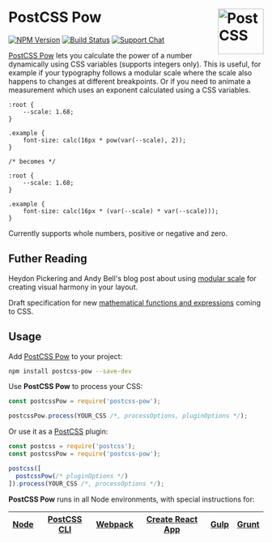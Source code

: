 # PostCSS Pow [<img src="https://postcss.github.io/postcss/logo.svg" alt="PostCSS" width="90" height="90" align="right">][postcss]

[![NPM Version][npm-img]][npm-url]
[![Build Status][cli-img]][cli-url]
[![Support Chat][git-img]][git-url]

[PostCSS Pow] lets you calculate the power of a number dynamically using CSS variables (supports integers only). This is useful, for example if your typography follows a modular scale where the scale also happens to changes at different breakpoints. Or if you need to animate a measurement which uses an exponent calculated using a CSS variables.

```pcss
:root {
	--scale: 1.68;
}

.example {
	font-size: calc(16px * pow(var(--scale), 2));
}

/* becomes */

:root {
	--scale: 1.68;
}

.example {
	font-size: calc(16px * (var(--scale) * var(--scale)));
}

```

Currently supports whole numbers, positive or negative and zero.

## Futher Reading

Heydon Pickering and Andy Bell's blog post about using [modular scale](https://every-layout.dev/rudiments/modular-scale/) for creating visual harmony in your layout.

Draft specification for new [mathematical functions and expressions](https://drafts.csswg.org/css-values/#math) coming to CSS.

## Usage

Add [PostCSS Pow] to your project:

```bash
npm install postcss-pow --save-dev
```

Use **PostCSS Pow** to process your CSS:

```js
const postcssPow = require('postcss-pow');

postcssPow.process(YOUR_CSS /*, processOptions, pluginOptions */);
```

Or use it as a [PostCSS] plugin:

```js
const postcss = require('postcss');
const postcssPow = require('postcss-pow');

postcss([
  postcssPow(/* pluginOptions */)
]).process(YOUR_CSS /*, processOptions */);
```

**PostCSS Pow** runs in all Node environments, with special instructions for:

| [Node](INSTALL.md#node) | [PostCSS CLI](INSTALL.md#postcss-cli) | [Webpack](INSTALL.md#webpack) | [Create React App](INSTALL.md#create-react-app) | [Gulp](INSTALL.md#gulp) | [Grunt](INSTALL.md#grunt) |
| ----------------------- | ------------------------------------- | ----------------------------- | ----------------------------------------------- | ----------------------- | ------------------------- |

[cli-img]: https://img.shields.io/travis/limitlessloop/postcss-pow/master.svg
[cli-url]: https://travis-ci.org/limitlessloop/postcss-pow
[git-img]: https://img.shields.io/badge/support-chat-blue.svg
[git-url]: https://gitter.im/postcss/postcss
[npm-img]: https://img.shields.io/npm/v/postcss-pow.svg
[npm-url]: https://www.npmjs.com/package/postcss-pow

[PostCSS]: https://github.com/postcss/postcss
[PostCSS Pow]: https://github.com/limitlessloop/postcss-pow
